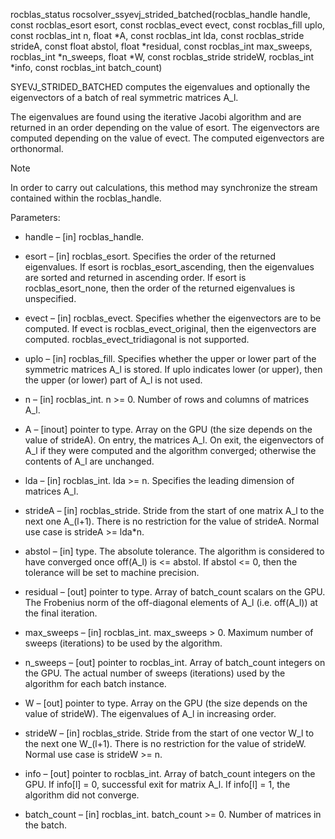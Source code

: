 rocblas_status rocsolver_ssyevj_strided_batched(rocblas_handle handle, const rocblas_esort esort, const rocblas_evect evect, const rocblas_fill uplo, const rocblas_int n, float *A, const rocblas_int lda, const rocblas_stride strideA, const float abstol, float *residual, const rocblas_int max_sweeps, rocblas_int *n_sweeps, float *W, const rocblas_stride strideW, rocblas_int *info, const rocblas_int batch_count)  

SYEVJ_STRIDED_BATCHED computes the eigenvalues and optionally the eigenvectors of a batch of real symmetric matrices A_l.

The eigenvalues are found using the iterative Jacobi algorithm and are returned in an order depending on the value of esort. The eigenvectors are computed depending on the value of evect. The computed eigenvectors are orthonormal.

Note

In order to carry out calculations, this method may synchronize the stream contained within the rocblas_handle.

Parameters:

- handle – [in] rocblas_handle.
    
- esort – [in] rocblas_esort. Specifies the order of the returned eigenvalues. If esort is rocblas_esort_ascending, then the eigenvalues are sorted and returned in ascending order. If esort is rocblas_esort_none, then the order of the returned eigenvalues is unspecified.
    
- evect – [in] rocblas_evect. Specifies whether the eigenvectors are to be computed. If evect is rocblas_evect_original, then the eigenvectors are computed. rocblas_evect_tridiagonal is not supported.
    
- uplo – [in] rocblas_fill. Specifies whether the upper or lower part of the symmetric matrices A_l is stored. If uplo indicates lower (or upper), then the upper (or lower) part of A_l is not used.
    
- n – [in] rocblas_int. n >= 0. Number of rows and columns of matrices A_l.
    
- A – [inout] pointer to type. Array on the GPU (the size depends on the value of strideA). On entry, the matrices A_l. On exit, the eigenvectors of A_l if they were computed and the algorithm converged; otherwise the contents of A_l are unchanged.
    
- lda – [in] rocblas_int. lda >= n. Specifies the leading dimension of matrices A_l.
    
- strideA – [in] rocblas_stride. Stride from the start of one matrix A_l to the next one A_(l+1). There is no restriction for the value of strideA. Normal use case is strideA >= lda*n.
    
- abstol – [in] type. The absolute tolerance. The algorithm is considered to have converged once off(A_l) is <= abstol. If abstol <= 0, then the tolerance will be set to machine precision.
    
- residual – [out] pointer to type. Array of batch_count scalars on the GPU. The Frobenius norm of the off-diagonal elements of A_l (i.e. off(A_l)) at the final iteration.
    
- max_sweeps – [in] rocblas_int. max_sweeps > 0. Maximum number of sweeps (iterations) to be used by the algorithm.
    
- n_sweeps – [out] pointer to rocblas_int. Array of batch_count integers on the GPU. The actual number of sweeps (iterations) used by the algorithm for each batch instance.
    
- W – [out] pointer to type. Array on the GPU (the size depends on the value of strideW). The eigenvalues of A_l in increasing order.
    
- strideW – [in] rocblas_stride. Stride from the start of one vector W_l to the next one W_(l+1). There is no restriction for the value of strideW. Normal use case is strideW >= n.
    
- info – [out] pointer to rocblas_int. Array of batch_count integers on the GPU. If info[l] = 0, successful exit for matrix A_l. If info[l] = 1, the algorithm did not converge.
    
- batch_count – [in] rocblas_int. batch_count >= 0. Number of matrices in the batch.
